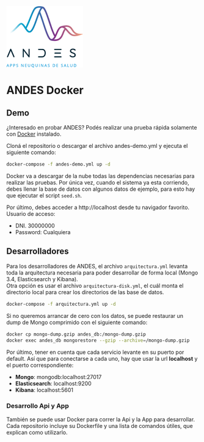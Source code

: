 ![ANDES](https://github.com/andes/andes.github.io/raw/master/images/logo.png)

# ANDES Docker

## Demo

¿Interesado en probar ANDES? Podés realizar una prueba rápida solamente con [Docker](https://www.docker.com/get-docker) instalado.

Cloná el repositorio o descargar el archivo andes-demo.yml y ejecuta el siguiente comando:


```bash
docker-compose -f andes-demo.yml up -d
```

Docker va a descargar de la nube todas las dependencias necesarias para realizar las pruebas. Por única vez, cuando el sistema ya esta corriendo, debes llenar la base de datos con algunos datos de ejemplo, para esto hay que ejecutar el script `seed.sh`.

Por último, debes acceder a http://localhost desde tu navigador favorito. Usuario de acceso:

 - DNI. 30000000
 - Password: Cualquiera


## Desarrolladores

Para los desarrolladores de ANDES, el archivo `arquitectura.yml` levanta toda la arquitectura necesaria para poder desarrollar de forma local (Mongo 3.4, Elasticsearch y Kibana).  
Otra opción es usar el archivo `arquitectura-disk.yml`, el cuál monta el directorio local para crear los directorios de las base de datos. 

```bash
docker-compose -f arquitectura.yml up -d
```

Si no queremos arrancar de cero con los datos, se puede restaurar un dump de Mongo comprimido con el siguiente comando:

```bash
docker cp mongo-dump.gzip andes_db:/mongo-dump.gzip
docker exec andes_db mongorestore --gzip --archive=/mongo-dump.gzip
```

Por último, tener en cuenta que cada servicio levante en su puerto por default. Así que para conectarse a cada uno, hay que usar la url __localhost__ y el puerto correspondiente:

- __Mongo__: mongodb:localhost:27017
- __Elasticsearch__: localhost:9200
- __Kibana__: localhost:5601


### Desarrollo Api y App

También se puede usar Docker para correr la Api y la App para desarrollar. Cada repositorio incluye su Dockerfile y una lista de comandos útiles, que explican como utilizarlo. 


